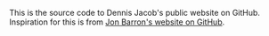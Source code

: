 This is the source code to Dennis Jacob's public website on GitHub. Inspiration for this is from [Jon Barron's website on GitHub](https://github.com/jonbarron/website).